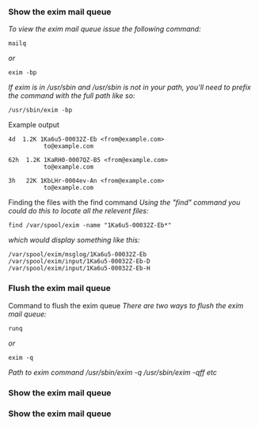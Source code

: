 
### Show the exim mail queue
_To view the exim mail queue issue the following command:_
```
mailq
```
_or_
```
exim -bp
```
_If exim is in /usr/sbin and /usr/sbin is not in your path, you’ll need to prefix the command with the full path like so:_
```
/usr/sbin/exim -bp
```
Example output
```
4d  1.2K 1Ka6u5-00032Z-Eb <from@example.com>
          to@example.com

62h  1.2K 1KaRH0-0007QZ-B5 <from@example.com>
          to@example.com

3h   22K 1KbLHr-0004ev-An <from@example.com>
          to@example.com
```

Finding the files with the find command
_Using the "find" command you could do this to locate all the relevent files:_
```
find /var/spool/exim -name "1Ka6u5-00032Z-Eb*"
```
_which would display something like this:_
```
/var/spool/exim/msglog/1Ka6u5-00032Z-Eb
/var/spool/exim/input/1Ka6u5-00032Z-Eb-D
/var/spool/exim/input/1Ka6u5-00032Z-Eb-H
```

### Flush the exim mail queue
Command to flush the exim queue
_There are two ways to flush the exim mail queue:_
```
runq
```
_or_
```
exim -q
```
_Path to exim command_
_/usr/sbin/exim -q_
_/usr/sbin/exim -qff_
_etc_

### Show the exim mail queue




### Show the exim mail queue
